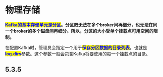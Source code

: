 # 物理存储

<mark style="color:blue;">**Kafka的基本存储单元是分区**</mark>**。分区既无法在多个broker间再细分，也无法在同一个broker的多个磁盘间再细分。所以，分区的大小受单个挂载点可用空间的限制。**

在配置Kafka时，管理员会指定一个用于<mark style="color:blue;">**保存分区数据的目录列表**</mark>，也就是<mark style="color:blue;">**log.dirs**</mark>参数。这个参数一般会包含Kafka将要使用的每一个挂载点的目录。



##

##

## 5.3.5&#x20;
